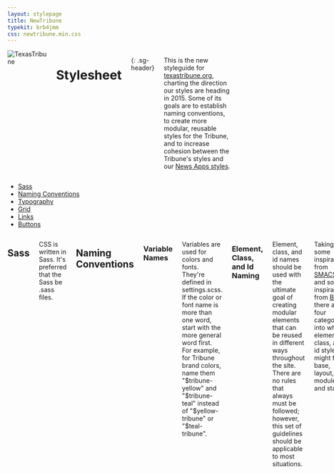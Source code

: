 ```yaml
---
layout: stylepage
title: NewTribune
typekit: brb4jmm
css: newtribune.min.css
---
```


<!-- masthead -->
<div class="texastribune-page">
<div class="masthead sixteen columns">
  <img class="logo" src="https://s3.amazonaws.com/static.texastribune.org/common/images/logo.jpg" title="TexasTribune">

Stylesheet
==========
{: .sg-header}

This is the new styleguide for [texastribune.org](http://www.texastribune.org), charting the direction our styles are heading in 2015. Some of its goals are to establish naming conventions, to create more modular, reusable styles for the Tribune, and to increase cohesion between the Tribune's styles and our <a href="http://apps.texastribune.org/styles/">News Apps styles</a>.

</div><!-- end masthead -->

<div class="four columns"><div id='side-nav'><!-- side nav -->

* [Sass](#sass)
* [Naming Conventions](#naming)
* [Typography](#typography)
* [Grid](#grid)
* [Links](#links)
* [Buttons](#buttons)

</div></div><!-- end side nav -->

<div class="twelve columns omega"><!-- main -->

Sass
----

CSS is written in Sass. It's preferred that the Sass be .sass files.

Naming Conventions
------------------

### Variable Names

Variables are used for colors and fonts. They're defined in settings.scss. If the color or font name is more than one word, start with the more general word first. For example, for Tribune brand colors, name them "$tribune-yellow" and "$tribune-teal" instead of "$yellow-tribune" or "$teal-tribune".

### Element, Class, and Id Naming

Element, class, and id names should be used with the ultimate goal of creating modular elements
that can be reused in different ways throughout the site. There are no rules
that always must be followed; however, this set of guidelines should be applicable
to most situations.

Taking some inspiration from [SMACSS](https://smacss.com/) and some inspiration from [BEM](https://en.bem.info/), there are four categories into which element, class, and id styles might fall: base, layout, module, and state.

#### Base

Base styles are those applied generally with an element selector, a descendant selector, or a child selector.

#### Layout

Layout styles are for the major elements included on a page, such as the header, main body area, and the footer.

#### Module

Module styles exist inside the major layout styles.

#### State

State styles are applied to layout and module styles. They include such states as active, expanded, and collapsed. State classes should be written descriptively. For example, the class for an active element should be "is-active" and the class for an expanded element should be "is-expanded".

Typography
----------

A base font size and font family, defined in settings, sets a default. 

#### Headers

Each header (h1-h6) is then given base font sizes, weights, and any other styles.

#### Paragraphs

Paragraph elements are given base font sizes and styles.

Grid
----

How to approach using a responsive grid framework is still undecided.

Links
-----

Links are a base style element. They are $tribune-teal, and they are underlined when their state is hover.

<a href="#">Click me, I go nowhere</a>

Buttons
-------

Buttons are module elements. These updated button styles are inspired by styles 
originally used by news apps projects.

#### Yellow (default)

<button class="button">.button</button>

#### Teal

<button class="button-teal">.button-teal</button>

#### Ghost

<button class="button-ghost">.button-ghost</button>

</div><!-- end main -->
</div>
